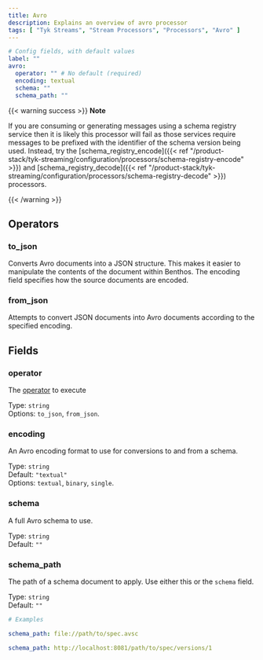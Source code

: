 ```yaml
---
title: Avro
description: Explains an overview of avro processor
tags: [ "Tyk Streams", "Stream Processors", "Processors", "Avro" ]
---
```


```yml
# Config fields, with default values
label: ""
avro:
  operator: "" # No default (required)
  encoding: textual
  schema: ""
  schema_path: ""
```

{{< warning success >}}
**Note**

If you are consuming or generating messages using a schema registry service then it is likely this processor will fail as those services require messages to be prefixed with the identifier of the schema version being used. Instead, try the [schema_registry_encode]({{< ref "/product-stack/tyk-streaming/configuration/processors/schema-registry-encode" >}}) and [schema_registry_decode]({{< ref "/product-stack/tyk-streaming/configuration/processors/schema-registry-decode" >}}) processors.

{{< /warning >}}

## Operators

### to_json

Converts Avro documents into a JSON structure. This makes it easier to
manipulate the contents of the document within Benthos. The encoding field
specifies how the source documents are encoded.


### from_json

Attempts to convert JSON documents into Avro documents according to the
specified encoding.

## Fields

### operator

The [operator](#operators) to execute


Type: `string`  
Options: `to_json`, `from_json`.

### encoding

An Avro encoding format to use for conversions to and from a schema.


Type: `string`  
Default: `"textual"`  
Options: `textual`, `binary`, `single`.

### schema

A full Avro schema to use.


Type: `string`  
Default: `""`  

### schema_path

The path of a schema document to apply. Use either this or the `schema` field.


Type: `string`  
Default: `""`  

```yml
# Examples

schema_path: file://path/to/spec.avsc

schema_path: http://localhost:8081/path/to/spec/versions/1
```

